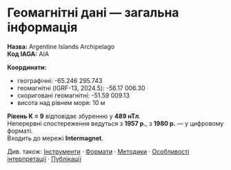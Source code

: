 # Геомагнітні дані — загальна інформація

**Назва:** Argentine Islands Archipelago  
**Код IAGA:** AIA

**Координати:**

- географічні: -65.246 295.743
- геомагнітні (IGRF-13, 2024.5): -56.17 006.30
- скориговані геомагнітні: -51.59 009.13
- висота над рівнем моря: 10 м

**Рівень K = 9** відповідає збуренню у **489 нТл**.  
Неперервні спостереження ведуться з **1957 р.**, з **1980 р.** — у цифровому форматі.  
Входить до мережі **Intermagnet**.


Див. також: [Інструменти](instruments.md) · [Формати](formats.md) · [Методики](methods.md) · [Особливості інтерпретації](interpretation.md) · [Публікації](results.md)
